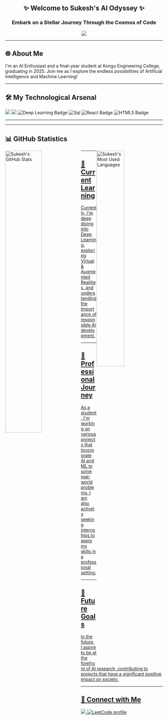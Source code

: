 <div align="center">
    <h2>✨ Welcome to Sukesh's AI Odyssey ✨</h2>
    <h3>Embark on a Stellar Journey Through the Cosmos of Code</h3>
    <img src="https://media1.giphy.com/media/v1.Y2lkPTc5MGI3NjExdW8zaDB4d3Q5cDlzeHVkamd2N3BmYTdxM3FwcDZmZ2QwMXowNjZ5bSZlcD12MV9pbnRlcm5hbF9naWZfYnlfaWQmY3Q9Zw/2xnO6tTIYYFE2j3IqQ/giphy.webp" width="auto"/>
</div>

<hr>

<div>
    <h2>🌐 About Me</h2>
    <p>I'm an AI Enthusiast and a final-year student at Kongu Engineering College, graduating in 2025. Join me as I explore the endless possibilities of Artificial Intelligence and Machine Learning!</p>
</div>

<hr>

<div >
    <h2>🛠️ My Technological Arsenal </h2>
     <div>
         <img src="https://img.shields.io/badge/-Python-3776AB?style=for-the-badge&logo=python&logoColor=white" />
         <img src="https://img.shields.io/badge/-Java-E34F26?style=for-the-badge&logo=java&logoColor=white" />
         <img src="https://img.shields.io/badge/-Deep%20Learning-007ACC?style=for-the-badge&logo=tensorflow&logoColor=white" alt="Deep Learning Badge"/>
        <img src="https://img.shields.io/badge/-SQL-E34F26?style=for-the-badge&logo=sql&logoColor=white
        " alt="Sql"/>
        <img src="https://img.shields.io/badge/-React-61DAFB?style=for-the-badge&logo=react&logoColor=white" alt="React Badge"/>
        <img src="https://img.shields.io/badge/-HTML5-E34F26?style=for-the-badge&logo=html5&logoColor=white" alt="HTML5 Badge"/>
    <!-- More badges -->
         <hr style="height:2px;border-width:0;color:gray;background-color:gray">
     </div>
</div>

<hr>

<div align="centre">
    <h2 align="left">📊 GitHub Statistics</h2>
      <a href="https://github.com/sukeshgunasekaran">
        <img src="https://github-readme-stats.vercel.app/api?username=Sukesh&show_icons=true&theme=radical" alt="Sukesh's GitHub Stats" style="width: 48%; float: left;" />
    </a>
    <a href="https://github.com/sukeshgunasekaran">
        <img src="https://github-readme-stats.vercel.app/api/top-langs/?username=Hariesh-Kai&layout=compact&theme=radical" alt="Sukesh's Most Used Languages" style="width: 42%; float: right;" />
    </div>
</div>

<hr>

<div >
    <h2>🌱 Current Learning</h2>
    <p>Currently, I'm deep diving into Deep Learning, exploring Virtual & Augmented Realities, and understanding the importance of responsible AI development.</p>
</div>

<hr>

<div >
    <h2>💼 Professional Journey</h2>
    <p>As a student, I'm working on various projects that incorporate AI and ML to solve real-world problems. I am also actively seeking internships to apply my skills in a professional setting.</p>
</div>

<hr>

<div >
    <h2>🔭 Future Goals</h2>
    <p>In the future, I aspire to be at the forefront of AI research, contributing to projects that have a significant positive impact on society.</p>
</div>

<hr>

<div >
    <h2>🤝 Connect with Me</h2>
    <a href="linkedin.com/in/sukesh-g-08079b21b">
        <img src="https://img.shields.io/badge/-LinkedIn-0072B1?style=for-the-badge&logo=LinkedIn&logoColor=white" />
    </a>
     <a href="https://leetcode.com/u/gsukesh/">
        <img src="https://img.shields.io/badge/LeetCode-HarieshKai-ffa116?style=for-the-badge&logo=LeetCode&logoColor=black" alt="LeetCode profile"/>
     </a>
</div>
